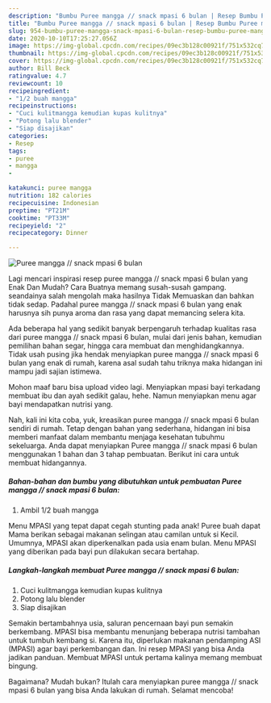 ```yaml
---
description: "Bumbu Puree mangga // snack mpasi 6 bulan | Resep Bumbu Puree mangga // snack mpasi 6 bulan Yang Enak Banget"
title: "Bumbu Puree mangga // snack mpasi 6 bulan | Resep Bumbu Puree mangga // snack mpasi 6 bulan Yang Enak Banget"
slug: 954-bumbu-puree-mangga-snack-mpasi-6-bulan-resep-bumbu-puree-mangga-snack-mpasi-6-bulan-yang-enak-banget
date: 2020-10-10T17:25:27.056Z
image: https://img-global.cpcdn.com/recipes/09ec3b128c00921f/751x532cq70/puree-mangga-snack-mpasi-6-bulan-foto-resep-utama.jpg
thumbnail: https://img-global.cpcdn.com/recipes/09ec3b128c00921f/751x532cq70/puree-mangga-snack-mpasi-6-bulan-foto-resep-utama.jpg
cover: https://img-global.cpcdn.com/recipes/09ec3b128c00921f/751x532cq70/puree-mangga-snack-mpasi-6-bulan-foto-resep-utama.jpg
author: Bill Beck
ratingvalue: 4.7
reviewcount: 10
recipeingredient:
- "1/2 buah mangga"
recipeinstructions:
- "Cuci kulitmangga kemudian kupas kulitnya"
- "Potong lalu blender"
- "Siap disajikan"
categories:
- Resep
tags:
- puree
- mangga
- 

katakunci: puree mangga  
nutrition: 182 calories
recipecuisine: Indonesian
preptime: "PT21M"
cooktime: "PT33M"
recipeyield: "2"
recipecategory: Dinner

---
```



![Puree mangga // snack mpasi 6 bulan](https://img-global.cpcdn.com/recipes/09ec3b128c00921f/751x532cq70/puree-mangga-snack-mpasi-6-bulan-foto-resep-utama.jpg)

Lagi mencari inspirasi resep puree mangga // snack mpasi 6 bulan yang Enak Dan Mudah? Cara Buatnya memang susah-susah gampang. seandainya salah mengolah maka hasilnya Tidak Memuaskan dan bahkan tidak sedap. Padahal puree mangga // snack mpasi 6 bulan yang enak harusnya sih punya aroma dan rasa yang dapat memancing selera kita.

Ada beberapa hal yang sedikit banyak berpengaruh terhadap kualitas rasa dari puree mangga // snack mpasi 6 bulan, mulai dari jenis bahan, kemudian pemilihan bahan segar, hingga cara membuat dan menghidangkannya. Tidak usah pusing jika hendak menyiapkan puree mangga // snack mpasi 6 bulan yang enak di rumah, karena asal sudah tahu triknya maka hidangan ini mampu jadi sajian istimewa.

Mohon maaf baru bisa upload video lagi. Menyiapkan mpasi bayi terkadang membuat ibu dan ayah sedikit galau, hehe. Namun menyiapkan menu agar bayi mendapatkan nutrisi yang.


Nah, kali ini kita coba, yuk, kreasikan puree mangga // snack mpasi 6 bulan sendiri di rumah. Tetap dengan bahan yang sederhana, hidangan ini bisa memberi manfaat dalam membantu menjaga kesehatan tubuhmu sekeluarga. Anda dapat menyiapkan Puree mangga // snack mpasi 6 bulan menggunakan 1 bahan dan 3 tahap pembuatan. Berikut ini cara untuk membuat hidangannya.

<!--inarticleads1-->

##### Bahan-bahan dan bumbu yang dibutuhkan untuk pembuatan Puree mangga // snack mpasi 6 bulan:

1. Ambil 1/2 buah mangga


Menu MPASI yang tepat dapat cegah stunting pada anak! Puree buah dapat Mama berikan sebagai makanan selingan atau camilan untuk si Kecil. Umumnya, MPASI akan diperkenalkan pada usia enam bulan. Menu MPASI yang diberikan pada bayi pun dilakukan secara bertahap. 

<!--inarticleads2-->

##### Langkah-langkah membuat Puree mangga // snack mpasi 6 bulan:

1. Cuci kulitmangga kemudian kupas kulitnya
1. Potong lalu blender
1. Siap disajikan


Semakin bertambahnya usia, saluran pencernaan bayi pun semakin berkembang. MPASI bisa membantu menunjang beberapa nutrisi tambahan untuk tumbuh kembang si. Karena itu, diperlukan makanan pendamping ASI (MPASI) agar bayi perkembangan dan. Ini resep MPASI yang bisa Anda jadikan panduan. Membuat MPASI untuk pertama kalinya memang membuat bingung. 

Bagaimana? Mudah bukan? Itulah cara menyiapkan puree mangga // snack mpasi 6 bulan yang bisa Anda lakukan di rumah. Selamat mencoba!
